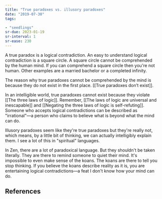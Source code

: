 ```yaml
---
title: "True paradoxes vs. illusory paradoxes"
date: "2019-07-30"
tags:

- "seedlings"
sr-due: 2023-01-19
sr-interval: 1
sr-ease: 230
---
```


A true paradox is a logical contradiction. An easy to understand logical contradiction is a square circle. A square circle cannot be comprehended by the human mind. If you can comprehend a square circle then you're not human. Other examples are a married bachelor or a completed infinity.

The reason why true paradoxes cannot be comprehended by the mind is because they do not exist in the first place. [[True paradoxes don’t exist]].

In an intelligible world, true paradoxes cannot exist because they violate [[The three laws of logic]]. Remember, [[The laws of logic are universal and inescapable]] and [[Negating the three laws of logic is self-refuting]]. Someone who accepts logical contradictions can be described as "irrational"—a person who claims to believe what is beyond what the mind can do.

Illusory paradoxes seem like they're true paradoxes but they're really not, which means, by a little bit of thinking, we can actually intelligibly explain them. I see a lot of this in "spiritual" languages.

In Zen, there are a lot of paradoxical language. But they shouldn't be taken literally. They are there to remind someone to quiet their mind. It's impossible to even make sense of the koans. The koans are there to tell you stop thinking. If you believe the koans describe reality as it is, you are entertaining logical contradictions—a feat I don't know how your mind can do.

## References

